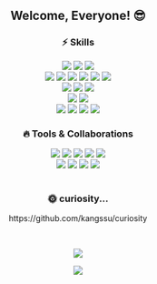 <div align="center">
  <h2>Welcome, Everyone! 😎</h2>

  <h3>⚡️ Skills</h3>
  <img src="https://img.shields.io/badge/Java-007396?style=flat-square&logo=openjdk&logoColor=white"/>
  <img src="https://img.shields.io/badge/TypeScript-3178C6?style=flat-square&logo=TypeScript&logoColor=white"/>
  <img src="https://img.shields.io/badge/JavaScript-F7DF1E?style=flat-square&logo=Javascript&logoColor=white"/></br>
  
  <img src="https://img.shields.io/badge/SpringBoot-6DB33F?style=flat-square&logo=springboot&logoColor=white"/>
  <img src="https://img.shields.io/badge/Gradle-02303A?style=flat-square&logo=gradle&logoColor=white"/>
  <img src="https://img.shields.io/badge/Maven-C71A36?style=flat-square&logo=apachemaven&logoColor=white"/>
  <img src="https://img.shields.io/badge/NodeJS-339933?style=flat-square&logo=nodedotjs&logoColor=white"/>
  <img src="https://img.shields.io/badge/NestJS-E0234E?style=flat-square&logo=nestjs&logoColor=white"/>
  <img src="https://img.shields.io/badge/React-61DAFB?style=flat-square&logo=react&logoColor=white"/></br>

  <img src="https://img.shields.io/badge/MySQL-4479A1?style=flat-square&logo=mysql&logoColor=white"/>
  <img src="https://img.shields.io/badge/TypeORM-E0234E?style=flat-square&logo=TypeORM&logoColor=white"/>
  <img src="https://img.shields.io/badge/JPA-6DB33F?style=flat-square&logo=jpa&logoColor=white"/></br>

  <img src="https://img.shields.io/badge/jest-C21325?style=flat-square&logo=jest&logoColor=white"/>
   <img src="https://img.shields.io/badge/Junit-25A162?style=flat-square&logo=junit5&logoColor=white"/></br>

  <img src="https://img.shields.io/badge/AmazonEC2-FF9900?style=flat-square&logo=amazonec2&logoColor=white"/>
  <img src="https://img.shields.io/badge/AmazonRDS-527FFF?style=flat-square&logo=amazonrds&logoColor=white"/>
  <img src="https://img.shields.io/badge/Docker-2496ED?style=flat-square&logo=docker&logoColor=white"/>
  <img src="https://img.shields.io/badge/Redis-DC382D?style=flat-square&logo=redis&logoColor=white"/>

  <h3>🔥 Tools & Collaborations</h3>
  <img src="https://img.shields.io/badge/WebStorm-3178C6?style=flat-square&logo=webstorm&logoColor=white"/>
  <img src="https://img.shields.io/badge/IntelliJ-3178C6?style=flat-square&logo=intellijidea&logoColor=white"/>
  <img src="https://img.shields.io/badge/VisualStudio-5C2D91?style=flat-square&logo=visualstudio&logoColor=white"/>
  <img src="https://img.shields.io/badge/DataGrip-DC1CFF?style=flat-square&logo=datagrip&logoColor=white"/>
  <img src="https://img.shields.io/badge/Postman-FF6C37?style=flat-square&logo=postman&logoColor=white"/></br>

  <img src="https://img.shields.io/badge/Git-F05032?style=flat-square&logo=git&logoColor=white"/>  
  <img src="https://img.shields.io/badge/Github-181717?style=flat-square&logo=github&logoColor=white"/>  
  <img src="https://img.shields.io/badge/Notion-000000?style=flat-square&logo=notion&logoColor=white"/>  
  <img src="https://img.shields.io/badge/Slack-4A154B?style=flat-square&logo=slack&logoColor=white"/></br></br>

  <h3>🌞 curiosity...</h3>
  <p>https://github.com/kangssu/curiosity</p></br>

  <img src="https://github-readme-stats.vercel.app/api/top-langs/?username=kangssu&layout=compact"></br>
  
  <img src="https://github-readme-stats.vercel.app/api?username=anuraghazra&show_icons=true&theme=radical">
</div>
